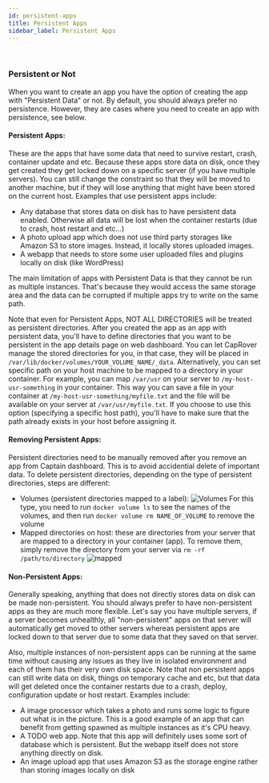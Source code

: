 ```yaml
---
id: persistent-apps
title: Persistent Apps
sidebar_label: Persistent Apps
---
```


<br/>

### Persistent or Not

When you want to create an app you have the option of creating the app with "Persistent Data" or not. By default, you should always prefer no persistence. However, they are cases where you need to create an app with persistence, see below.

#### Persistent Apps: 
These are the apps that have some data that need to survive restart, crash, container update and etc. Because these apps store data on disk, once they get created they get locked down on a specific server (if you have multiple servers). You can still change the constraint so that they will be moved to another machine, but if they will lose anything that might have been stored on the current host. Examples that use persistent apps include:
- Any database that stores data on disk has to have persistent data enabled. Otherwise all data will be lost when the container restarts (due to crash, host restart and etc...)
- A photo upload app which does not use third party storages like Amazon S3 to store images. Instead, it locally stores uploaded images.
- A webapp that needs to store some user uploaded files and plugins locally on disk (like WordPress)

The main limitation of apps with Persistent Data is that they cannot be run as multiple instances. That's because they would access the same storage area and the data can be corrupted if multiple apps try to write on the same path.

Note that even for Persistent Apps, NOT ALL DIRECTORIES will be treated as persistent directories. After you created the app as an app with persistent data, you'll have to define directories that you want to be persistent in the app details page on web dashboard. You can let CapRover manage the stored directories for you, in that case, they will be placed in `/var/lib/docker/volumes/YOUR_VOLUME_NAME/_data`. Alternatively, you can set specific path on your host machine to be mapped to a directory in your container. For example, you can map `/var/usr` on your server to `/my-host-usr-something` in your container. This way you can save a file in your container at `/my-host-usr-something/myfile.txt` and the file will be available on your server at `/var/usr/myfile.txt`. If you choose to use this option (specifying a specific host path), you'll have to make sure that the path already exists in your host before assigning it.

#### Removing Persistent Apps: 
Persistent directories need to be manually removed after you remove an app from Captain dashboard. This is to avoid accidential delete of important data. To delete persistent directories, depending on the type of persistent directories, steps are different:
- Volumes (persistent directories mapped to a label):
![Volumes](http://i67.tinypic.com/2w7o0o0.png)
For this type, you need to run `docker volume ls` to see the names of the volumes, and then run `docker volume rm NAME_OF_VOLUME` to remove the volume
- Mapped directories on host: these are directories from your server that are mapped to a directory in your container (app). To remove them, simply remove the directory from your server via `rm -rf /path/to/directory`
![mapped](http://i63.tinypic.com/2h4e07s.png)

#### Non-Persistent Apps: 
Generally speaking, anything that does not directly stores data on disk can be made non-persistent. You should always prefer to have non-persistent apps as they are much more flexible. Let's say you have multiple servers, if a server becomes unhealthly, all "non-persistent" apps on that server will automatically get moved to other servers whereas persistent apps are locked down to that server due to some data that they saved on that server.

Also, multiple instances of non-persistent apps can be running at the same time without causing any issues as they live in isolated environment and each of them has their very own disk space. Note that non persistent apps can still write data on disk, things on temporary cache and etc, but that data will get deleted once the container restarts due to a crash, deploy, configuration update or host restart. Examples include:

- A image processor which takes a photo and runs some logic to figure out what is in the picture. This is a good example of an app that can benefit from getting spawned as multiple instances as it's CPU heavy.
- A TODO web app. Note that this app will definitely uses some sort of database which is persistent. But the webapp itself does not store anything directly on disk.
- An image upload app that uses Amazon S3 as the storage engine rather than storing images locally on disk
